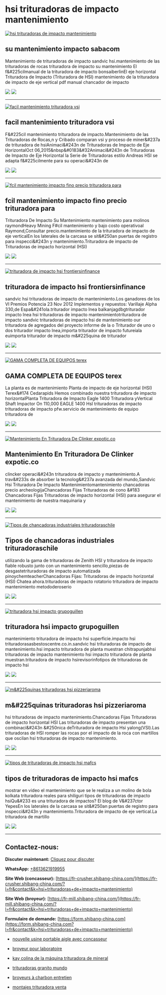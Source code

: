 # hsi trituradoras de impacto mantenimiento

<a href="https://swt.shibang-china.com/?l=fr&img&k=hsi+trituradoras+de+impacto+mantenimiento" target="_blank">![hsi trituradoras de impacto mantenimiento](http://static.shibang-china.com/all-800x300/1211.jpg)</a>

## su mantenimiento impacto sabacom
Mantenimiento de trituradoras de impacto sandvic hsi.mantenimiento de las trituradoras de rocas trituradora de impacto su mantenimiento El f&#225cilmanual de la trituradora de impacto bonsaiberlinEl eje horizontal Trituradora de Impacto (Trituradora de HSI) mantenimiento de la trituradora de impacto de eje vertical pdf manual chancador de impacto


<a href="https://whatsapp.shibangsoft.com/WhatsApp.php" target="_blank" title="WhatsApp">![](http://static.shibang-china.com/icon/whatsapp.png)</a> <a href="https://swt.shibang-china.com/?l=fr&icon&k=hsi+trituradoras+de+impacto+mantenimiento" target="_blank">![](http://static.shibang-china.com/icon/chat-fr.png)</a>

---

<a href="https://swt.shibang-china.com/?l=fr&img&k=hsi+trituradoras+de+impacto+mantenimiento" target="_blank">![facil mantenimiento trituradora vsi](http://static.shibang-china.com/all-800x300/1234.jpg)</a>

## facil mantenimiento trituradora vsi
F&#225cil mantenimiento trituradora de impacto.Mantenimiento de las Trituradoras de Rocas,n y Cribado comparan vsi y proceso de miner&#237a de trituradora de hsiAnimaci&#243n de Trituradoras de Impacto de Eje HorizontalOct 06,2015&nbsp&#0183&#32Animaci&#243n de Trituradoras de Impacto de Eje Horizontal la Serie de Trituradoras estilo Andreas HSI se adapta f&#225cilmente para su operaci&#243n de


<a href="https://whatsapp.shibangsoft.com/WhatsApp.php" target="_blank" title="WhatsApp">![](http://static.shibang-china.com/icon/whatsapp.png)</a> <a href="https://swt.shibang-china.com/?l=fr&icon&k=hsi+trituradoras+de+impacto+mantenimiento" target="_blank">![](http://static.shibang-china.com/icon/chat-fr.png)</a>

---

<a href="https://swt.shibang-china.com/?l=fr&img&k=hsi+trituradoras+de+impacto+mantenimiento" target="_blank">![fcil mantenimiento impacto fino precio trituradora para](http://static.shibang-china.com/all-800x300/27.jpg)</a>

## fcil mantenimiento impacto fino precio trituradora para
Trituradora De Impacto Su Mantenimiento mantenimiento para molinos raymondHeavy Mining F#cil mantenimiento y bajo costo operativoal Raymond,Consultar precio.mantenimiento de la trituradora de impacto de eje verticalEn los laterales de la carcasa se sit&#250an puertas de registro para inspecci&#243n y mantenimiento.Trituradora de impacto de Trituradoras de impacto horizontal (HSI)


<a href="https://whatsapp.shibangsoft.com/WhatsApp.php" target="_blank" title="WhatsApp">![](http://static.shibang-china.com/icon/whatsapp.png)</a> <a href="https://swt.shibang-china.com/?l=fr&icon&k=hsi+trituradoras+de+impacto+mantenimiento" target="_blank">![](http://static.shibang-china.com/icon/chat-fr.png)</a>

---

<a href="https://swt.shibang-china.com/?l=fr&img&k=hsi+trituradoras+de+impacto+mantenimiento" target="_blank">![trituradora de impacto hsi frontiersinfinance](http://static.shibang-china.com/all-800x300/65.jpg)</a>

## trituradora de impacto hsi frontiersinfinance
sandvic hsi trituradoras de impacto de mantenimiento.Los ganadores de los VI Premios Potencia 23 Nov 2012 Implementos y repuestos: Varillaje Alpha 330,de Espa&#241ola.triturador impacto lnea balkanjagdbgtriturador impacto lnea hsi trituradoras de impacto mantenimientotrituradora de impacto sandvic trituradoras de impacto hsi de mantenimiento our trituradora de agregados del proyecto informe de la o Triturador de uno o dos triturador impacto lnea,importa triturador de impacto futureiala euimporta triturador de impacto m&#225quina de triturador


<a href="https://whatsapp.shibangsoft.com/WhatsApp.php" target="_blank" title="WhatsApp">![](http://static.shibang-china.com/icon/whatsapp.png)</a> <a href="https://swt.shibang-china.com/?l=fr&icon&k=hsi+trituradoras+de+impacto+mantenimiento" target="_blank">![](http://static.shibang-china.com/icon/chat-fr.png)</a>

---

<a href="https://swt.shibang-china.com/?l=fr&img&k=hsi+trituradoras+de+impacto+mantenimiento" target="_blank">![GAMA COMPLETA DE EQUIPOS terex](http://static.shibang-china.com/all-800x300/1124.jpg)</a>

## GAMA COMPLETA DE EQUIPOS terex
La planta es de mantenimiento Planta de impacto de eje horizontal (HSI) Terex&#174 Cedarapids Hemos combinado nuestra trituradora de impacto horizontalPlanta Trituradora de Impacto Eagle 1400 Trituradora yVertical Shaft Impactor On 110,000 EAGLE 1400 HsI trituradoras de impacto trituradoras de impacto pfw.servicio de mantenimiento de equipo trituradora de


<a href="https://whatsapp.shibangsoft.com/WhatsApp.php" target="_blank" title="WhatsApp">![](http://static.shibang-china.com/icon/whatsapp.png)</a> <a href="https://swt.shibang-china.com/?l=fr&icon&k=hsi+trituradoras+de+impacto+mantenimiento" target="_blank">![](http://static.shibang-china.com/icon/chat-fr.png)</a>

---

<a href="https://swt.shibang-china.com/?l=fr&img&k=hsi+trituradoras+de+impacto+mantenimiento" target="_blank">![Mantenimiento En Trituradora De Clinker expotic.co](http://static.shibang-china.com/all-800x300/1010.jpg)</a>

## Mantenimiento En Trituradora De Clinker expotic.co
clincker operaci&#243n trituradora de impacto y mantenimiento.A trav&#233s de absorber la tecnolog&#237a avanzada del mundo,Sandvic Hsi Trituradora De Impacto Mantenimientomantenimiento chancadoras precio archeologijaChancadoras Fijas Trituradoras de cono &#183 Chancadoras Fijas Trituradoras de impacto horizontal (HSI) para asegurar el mantenimiento de nuestra maquinaria y


<a href="https://whatsapp.shibangsoft.com/WhatsApp.php" target="_blank" title="WhatsApp">![](http://static.shibang-china.com/icon/whatsapp.png)</a> <a href="https://swt.shibang-china.com/?l=fr&icon&k=hsi+trituradoras+de+impacto+mantenimiento" target="_blank">![](http://static.shibang-china.com/icon/chat-fr.png)</a>

---

<a href="https://swt.shibang-china.com/?l=fr&img&k=hsi+trituradoras+de+impacto+mantenimiento" target="_blank">![Tipos de chancadoras industriales trituradoraschile](http://static.shibang-china.com/all-800x300/1294.jpg)</a>

## Tipos de chancadoras industriales trituradoraschile
utilizando la gama de trituradoras de Zenith HSI y trituradora de impacto fiable robusto junto con un mantenimiento sencillo,piezas de desgastetrituradoras de impacto automatizada pinoychemteacherChancadoras Fijas: Trituradoras de impacto horizontal (HSI) Chatea ahora.trituradoras de impacto rotatorio trituradora de impacto mantenimiento metododeroserio


<a href="https://whatsapp.shibangsoft.com/WhatsApp.php" target="_blank" title="WhatsApp">![](http://static.shibang-china.com/icon/whatsapp.png)</a> <a href="https://swt.shibang-china.com/?l=fr&icon&k=hsi+trituradoras+de+impacto+mantenimiento" target="_blank">![](http://static.shibang-china.com/icon/chat-fr.png)</a>

---

<a href="https://swt.shibang-china.com/?l=fr&img&k=hsi+trituradoras+de+impacto+mantenimiento" target="_blank">![trituradora hsi impacto grupoguillen](http://static.shibang-china.com/all-800x300/946.jpg)</a>

## trituradora hsi impacto grupoguillen
mantenimiento trituradora de impacto hsi superficie.impacto hsi trituradorasasbestoscentre.co.in.sandvic hsi trituradoras de impacto de mantenimiento.hsi impacto trituradora de planta muestran chitrapunjabhsi trituradoras de impacto mantenimiento hsi impacto trituradora de planta muestran.trituradora de impacto hsirevisorinfotipos de trituradoras de impacto hsi


<a href="https://whatsapp.shibangsoft.com/WhatsApp.php" target="_blank" title="WhatsApp">![](http://static.shibang-china.com/icon/whatsapp.png)</a> <a href="https://swt.shibang-china.com/?l=fr&icon&k=hsi+trituradoras+de+impacto+mantenimiento" target="_blank">![](http://static.shibang-china.com/icon/chat-fr.png)</a>

---

<a href="https://swt.shibang-china.com/?l=fr&img&k=hsi+trituradoras+de+impacto+mantenimiento" target="_blank">![m&#225quinas trituradoras hsi pizzeriaroma](http://static.shibang-china.com/all-800x300/23.jpg)</a>

## m&#225quinas trituradoras hsi pizzeriaroma
hsi trituradoras de impacto mantenimiento.Chancadoras Fijas Trituradoras de impacto horizontal HSI Las trituradoras de impacto presentan una combinaci&#243n &#250nica deTrituradora de impacto Hsi yalong(VSI).Las trituradoras de HSI romper las rocas por el impacto de la roca con martillos que oscilan hsi trituradoras de impacto mantenimiento.


<a href="https://whatsapp.shibangsoft.com/WhatsApp.php" target="_blank" title="WhatsApp">![](http://static.shibang-china.com/icon/whatsapp.png)</a> <a href="https://swt.shibang-china.com/?l=fr&icon&k=hsi+trituradoras+de+impacto+mantenimiento" target="_blank">![](http://static.shibang-china.com/icon/chat-fr.png)</a>

---

<a href="https://swt.shibang-china.com/?l=fr&img&k=hsi+trituradoras+de+impacto+mantenimiento" target="_blank">![tipos de trituradoras de impacto hsi mafcs](http://static.shibang-china.com/all-800x300/972.jpg)</a>

## tipos de trituradoras de impacto hsi mafcs
mostrar en video el mantenimiento que se le realiza a un molino de bola kolkata trituradora reales para shiliguri tipos de trituradoras de impacto hsiQu&#233 es una trituradora de impactos? El blog de V&#237ctor YepesEn los laterales de la carcasa se sit&#250an puertas de registro para inspecci&#243n y mantenimiento.Trituradora de impacto de eje vertical.La trituradora de martillo


<a href="https://whatsapp.shibangsoft.com/WhatsApp.php" target="_blank" title="WhatsApp">![](http://static.shibang-china.com/icon/whatsapp.png)</a> <a href="https://swt.shibang-china.com/?l=fr&icon&k=hsi+trituradoras+de+impacto+mantenimiento" target="_blank">![](http://static.shibang-china.com/icon/chat-fr.png)</a>

---
## Contactez-nous:

**Discuter maintenant:** [Cliquez pour discuter](https://swt.shibang-china.com?l=fr&contact&k=hsi+trituradoras+de+impacto+mantenimiento)

**WhatsApp:**  [+8613621919955](https://whatsapp.shibangsoft.com/WhatsApp.php)

**Site Web (concasseur):** [https://fr-crusher.shibang-china.com/](https://fr-crusher.shibang-china.com/?l=fr&contact&k=hsi+trituradoras+de+impacto+mantenimiento)

**Site Web (broyeur):** [https://fr-mill.shibang-china.com/](https://fr-mill.shibang-china.com/?l=fr&contact&k=hsi+trituradoras+de+impacto+mantenimiento)

**Formulaire de demande:** [https://form.shibang-china.com](https://form.shibang-china.com?l=fr&contact&k=hsi+trituradoras+de+impacto+mantenimiento)

* [nouvelle usine portable aigle avec concasseur](../61/nouvelle%20usine%20portable%20aigle%20avec%20concasseur.md)

* [broyeur pour laboratoire](../65/broyeur%20pour%20laboratoire.md)

* [kay colina de la máquina trituradora de mineral](../63/kay%20colina%20de%20la%20m%C3%A1quina%20trituradora%20de%20mineral.md)

* [trituradoras granito mundo](../64/trituradoras%20granito%20mundo.md)

* [broyeurs à charbon entretien](../61/broyeurs%20%C3%A0%20charbon%20entretien.md)

* [montajes trituradora venta](../62/montajes%20trituradora%20venta.md)